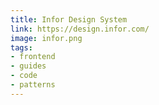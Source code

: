 ```yaml
---
title: Infor Design System
link: https://design.infor.com/
image: infor.png
tags:
- frontend
- guides
- code
- patterns
---
```

